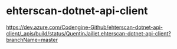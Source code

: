 # ehterscan-dotnet-api-client

https://dev.azure.com/Codengine-Github/ehterscan-dotnet-api-client/_apis/build/status/QuentinJaillet.ehterscan-dotnet-api-client?branchName=master
